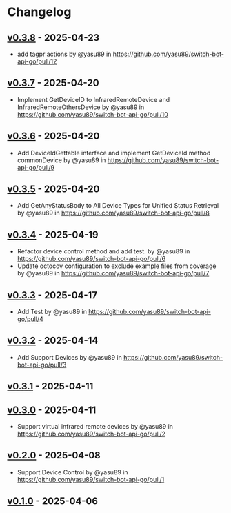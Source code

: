 # Changelog

## [v0.3.8](https://github.com/yasu89/switch-bot-api-go/compare/v0.3.7...v0.3.8) - 2025-04-23
- add tagpr actions by @yasu89 in https://github.com/yasu89/switch-bot-api-go/pull/12

## [v0.3.7](https://github.com/yasu89/switch-bot-api-go/compare/v0.3.6...v0.3.7) - 2025-04-20
- Implement GetDeviceID to InfraredRemoteDevice and InfraredRemoteOthersDevice by @yasu89 in https://github.com/yasu89/switch-bot-api-go/pull/10

## [v0.3.6](https://github.com/yasu89/switch-bot-api-go/compare/v0.3.5...v0.3.6) - 2025-04-20
- Add DeviceIdGettable interface and implement GetDeviceId method commonDevice by @yasu89 in https://github.com/yasu89/switch-bot-api-go/pull/9

## [v0.3.5](https://github.com/yasu89/switch-bot-api-go/compare/v0.3.4...v0.3.5) - 2025-04-20
- Add GetAnyStatusBody to All Device Types for Unified Status Retrieval  by @yasu89 in https://github.com/yasu89/switch-bot-api-go/pull/8

## [v0.3.4](https://github.com/yasu89/switch-bot-api-go/compare/v0.3.3...v0.3.4) - 2025-04-19
- Refactor device control method and add test. by @yasu89 in https://github.com/yasu89/switch-bot-api-go/pull/6
- Update octocov configuration to exclude example files from coverage by @yasu89 in https://github.com/yasu89/switch-bot-api-go/pull/7

## [v0.3.3](https://github.com/yasu89/switch-bot-api-go/compare/v0.3.2...v0.3.3) - 2025-04-17
- Add Test by @yasu89 in https://github.com/yasu89/switch-bot-api-go/pull/4

## [v0.3.2](https://github.com/yasu89/switch-bot-api-go/compare/v0.3.1...v0.3.2) - 2025-04-14
- Add Support Devices by @yasu89 in https://github.com/yasu89/switch-bot-api-go/pull/3

## [v0.3.1](https://github.com/yasu89/switch-bot-api-go/compare/v0.3.0...v0.3.1) - 2025-04-11

## [v0.3.0](https://github.com/yasu89/switch-bot-api-go/compare/v0.2.0...v0.3.0) - 2025-04-11
- Support virtual infrared remote devices by @yasu89 in https://github.com/yasu89/switch-bot-api-go/pull/2

## [v0.2.0](https://github.com/yasu89/switch-bot-api-go/compare/v0.1.0...v0.2.0) - 2025-04-08
- Support Device Control by @yasu89 in https://github.com/yasu89/switch-bot-api-go/pull/1

## [v0.1.0](https://github.com/yasu89/switch-bot-api-go/commits/v0.1.0) - 2025-04-06
